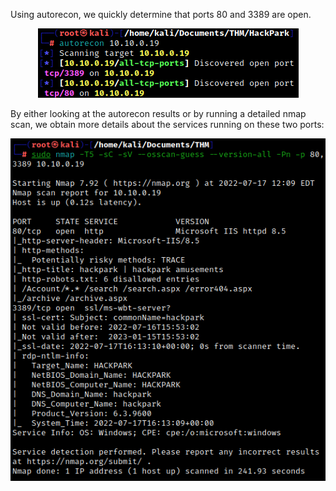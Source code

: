 Using autorecon, we quickly determine that ports 80 and 3389 are open.

<center>

![efa067d955098e8f8ee6b381e60c64ab.png](/HackPark/_resources/efa067d955098e8f8ee6b381e60c64ab-1.png)

</center>

By either looking at the autorecon results or by running a detailed nmap scan, we obtain more details about the services running on these two ports:

<center>

![1613229ae7e2222b5f5b021d0cbd24f0.png](/HackPark/_resources/1613229ae7e2222b5f5b021d0cbd24f0-1.png)

</center>